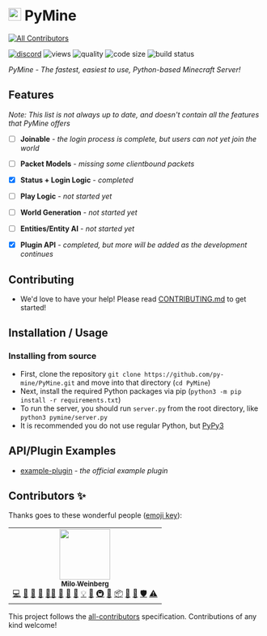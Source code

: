# <img src="https://i.imgur.com/hXiemtm.png" height=25> PyMine
<!-- ALL-CONTRIBUTORS-BADGE:START - Do not remove or modify this section -->
[![All Contributors](https://img.shields.io/badge/all_contributors-1-orange.svg?style=flat-square)](#contributors-)
<!-- ALL-CONTRIBUTORS-BADGE:END -->
[![discord](https://img.shields.io/discord/789623993547227147.svg?label=&logo=discord&logoColor=ffffff&color=7389D8&labelColor=6A7EC2)](https://discord.gg/eeyEcwR9EM)
![views](https://api.ghprofile.me/view?username=py-mine/PyMine&color=0FAE6E&style=flat&label=views)
![quality](https://www.codefactor.io/repository/github/py-mine/pymine/badge)
![code size](https://img.shields.io/github/languages/code-size/py-mine/PyMine?color=0FAE6E)
![build status](https://img.shields.io/github/workflow/status/py-mine/PyMine/Python%20App?event=push)

*PyMine - The fastest, easiest to use, Python-based Minecraft Server!*


## Features
*Note: This list is not always up to date, and doesn't contain all the features that PyMine offers*
- [ ] **Joinable** - *the login process is complete, but users can not yet join the world*
- [ ] **Packet Models** - *missing some clientbound packets*
- [x] **Status + Login Logic** - *completed*
- [ ] **Play Logic** - *not started yet*
- [ ] **World Generation** - *not started yet*
- [ ] **Entities/Entity AI** - *not started yet*
- [x] **Plugin API** - *completed, but more will be added as the development continues*


## Contributing
- We'd love to have your help! Please read [CONTRIBUTING.md](https://github.com/py-mine/PyMine/blob/main/CONTRIBUTING.md) to get started!


## Installation / Usage
### Installing from source
- First, clone the repository `git clone https://github.com/py-mine/PyMine.git` and move into that directory (`cd PyMine`)
- Next, install the required Python packages via pip (`python3 -m pip install -r requirements.txt`)
- To run the server, you should run `server.py` from the root directory, like `python3 pymine/server.py`
- It is recommended you do not use regular Python, but [PyPy3](https://www.pypy.org/)


## API/Plugin Examples
- [example-plugin](https://github.com/py-mine/example-plugin) - *the official example plugin*

## Contributors ✨

Thanks goes to these wonderful people ([emoji key](https://allcontributors.org/docs/en/emoji-key)):

<!-- ALL-CONTRIBUTORS-LIST:START - Do not remove or modify this section -->
<!-- prettier-ignore-start -->
<!-- markdownlint-disable -->
<table>
  <tr>
    <td align="center"><a href="https://iapetus11.me"><img src="https://avatars.githubusercontent.com/u/38477514?v=4?s=100" width="100px;" alt=""/><br /><sub><b>Milo Weinberg</b></sub></a><br /><a href="https://github.com/py-mine/PyMine/commits?author=Iapetus-11" title="Code">💻</a> <a href="#design-Iapetus-11" title="Design">🎨</a> <a href="#plugin-Iapetus-11" title="Plugin/utility libraries">🔌</a> <a href="#data-Iapetus-11" title="Data">🔣</a> <a href="#mentoring-Iapetus-11" title="Mentoring">🧑‍🏫</a> <a href="https://github.com/py-mine/PyMine/commits?author=Iapetus-11" title="Documentation">📖</a> <a href="#question-Iapetus-11" title="Answering Questions">💬</a> <a href="https://github.com/py-mine/PyMine/issues?q=author%3AIapetus-11" title="Bug reports">🐛</a> <a href="#example-Iapetus-11" title="Examples">💡</a> <a href="#ideas-Iapetus-11" title="Ideas, Planning, & Feedback">🤔</a> <a href="#infra-Iapetus-11" title="Infrastructure (Hosting, Build-Tools, etc)">🚇</a> <a href="#maintenance-Iapetus-11" title="Maintenance">🚧</a> <a href="#platform-Iapetus-11" title="Packaging/porting to new platform">📦</a> <a href="#projectManagement-Iapetus-11" title="Project Management">📆</a> <a href="https://github.com/py-mine/PyMine/pulls?q=is%3Apr+reviewed-by%3AIapetus-11" title="Reviewed Pull Requests">👀</a> <a href="#security-Iapetus-11" title="Security">🛡️</a> <a href="https://github.com/py-mine/PyMine/commits?author=Iapetus-11" title="Tests">⚠️</a></td>
  </tr>
</table>

<!-- markdownlint-restore -->
<!-- prettier-ignore-end -->

<!-- ALL-CONTRIBUTORS-LIST:END -->

This project follows the [all-contributors](https://github.com/all-contributors/all-contributors) specification. Contributions of any kind welcome!